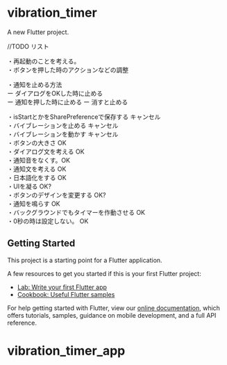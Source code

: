 # vibration_timer

A new Flutter project.

//TODO リスト


・再起動のことを考える。  
・ボタンを押した時のアクションなどの調整


・通知を止める方法  
ー ダイアログをOKした時に止める  
ー 通知を押した時に止める 
ー 消すと止める 

・isStartとかをSharePreferenceで保存する  キャンセル  
・バイブレーションを止める  キャンセル  
・バイブレーションを動かす  キャンセル  
・ボタンの大きさ   OK  
・ダイアログ文を考える OK  
・通知音をなくす。OK  
・通知文を考える OK  
・日本語化をする  OK  
・UIを凝る OK?  
・ボタンのデザインを変更する OK?  
・通知を鳴らす OK  
・バックグラウンドでもタイマーを作動させる  OK  
・0秒の時は設定しない。  OK  



## Getting Started

This project is a starting point for a Flutter application.

A few resources to get you started if this is your first Flutter project:

- [Lab: Write your first Flutter app](https://flutter.dev/docs/get-started/codelab)
- [Cookbook: Useful Flutter samples](https://flutter.dev/docs/cookbook)

For help getting started with Flutter, view our
[online documentation](https://flutter.dev/docs), which offers tutorials,
samples, guidance on mobile development, and a full API reference.
# vibration_timer_app


